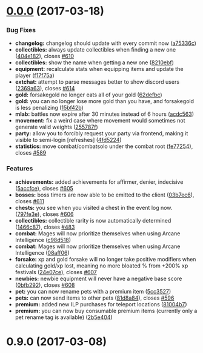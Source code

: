 <a name="0.0.0"></a>
# [0.0.0](https://github.com/IdleLands/IdleLands/compare/0.9.0...v0.0.0) (2017-03-18)


### Bug Fixes

* **changelog:** changelog should update with every commit now ([a75336c](https://github.com/IdleLands/IdleLands/commit/a75336c))
* **collectibles:** always update collectibles when finding a new one ([404e182](https://github.com/IdleLands/IdleLands/commit/404e182)), closes [#610](https://github.com/IdleLands/IdleLands/issues/610)
* **collectibles:** show the name when getting a new one ([8210ebf](https://github.com/IdleLands/IdleLands/commit/8210ebf))
* **equipment:** recalculate stats when equipping items and update the player ([f17f75a](https://github.com/IdleLands/IdleLands/commit/f17f75a))
* **extchat:** attempt to parse messages better to show discord users ([2369a63](https://github.com/IdleLands/IdleLands/commit/2369a63)), closes [#614](https://github.com/IdleLands/IdleLands/issues/614)
* **gold:** forsakegold no longer eats all of your gold ([62defbc](https://github.com/IdleLands/IdleLands/commit/62defbc))
* **gold:** you can no longer lose more gold than you have, and forsakegold is less penalizing ([15bf42b](https://github.com/IdleLands/IdleLands/commit/15bf42b))
* **mlab:** battles now expire after 30 minutes instead of 6 hours ([acdc563](https://github.com/IdleLands/IdleLands/commit/acdc563))
* **movement:** fix a weird case where movement would sometimes not generate valid weights ([255787f](https://github.com/IdleLands/IdleLands/commit/255787f))
* **party:** allow you to forcibly request your party via frontend, making it visible to semi-login [refreshes] ([4fd5224](https://github.com/IdleLands/IdleLands/commit/4fd5224))
* **statistics:** move combat/combatsolo under the combat root ([fe77254](https://github.com/IdleLands/IdleLands/commit/fe77254)), closes [#589](https://github.com/IdleLands/IdleLands/issues/589)


### Features

* **achievements:** added achievements for affirmer, denier, indecisive ([5accfce](https://github.com/IdleLands/IdleLands/commit/5accfce)), closes [#605](https://github.com/IdleLands/IdleLands/issues/605)
* **bosses:** boss timers are now able to be emitted to the client ([03b7ec6](https://github.com/IdleLands/IdleLands/commit/03b7ec6)), closes [#611](https://github.com/IdleLands/IdleLands/issues/611)
* **chests:** you see when you visited a chest in the event log now. ([797fe3e](https://github.com/IdleLands/IdleLands/commit/797fe3e)), closes [#606](https://github.com/IdleLands/IdleLands/issues/606)
* **collectibles:** collectible rarity is now automatically determined ([1466c87](https://github.com/IdleLands/IdleLands/commit/1466c87)), closes [#483](https://github.com/IdleLands/IdleLands/issues/483)
* **combat:** Mages will now prioritize themselves when using Arcane Intelligence ([c98d518](https://github.com/IdleLands/IdleLands/commit/c98d518))
* **combat:** Mages will now prioritize themselves when using Arcane Intelligence ([08aff06](https://github.com/IdleLands/IdleLands/commit/08aff06))
* **forsake:** xp and gold forsake will no longer take positive modifiers when calculating gold/xp lost, meaning no more bloated % from +200% xp festivals ([24e07ce](https://github.com/IdleLands/IdleLands/commit/24e07ce)), closes [#607](https://github.com/IdleLands/IdleLands/issues/607)
* **newbies:** newbie equipment will never have a negative base score ([0bfb292](https://github.com/IdleLands/IdleLands/commit/0bfb292)), closes [#608](https://github.com/IdleLands/IdleLands/issues/608)
* **pet:** you can now rename pets with a premium item ([5cc3527](https://github.com/IdleLands/IdleLands/commit/5cc3527))
* **pets:** can now send items to other pets ([81d8a84](https://github.com/IdleLands/IdleLands/commit/81d8a84)), closes [#596](https://github.com/IdleLands/IdleLands/issues/596)
* **premium:** added new ILP purchases for teleport locations ([81004b7](https://github.com/IdleLands/IdleLands/commit/81004b7))
* **premium:** you can now buy consumable premium items (currently only a pet rename tag is available) ([2b5e404](https://github.com/IdleLands/IdleLands/commit/2b5e404))



<a name="0.9.0"></a>
# 0.9.0 (2017-03-08)



